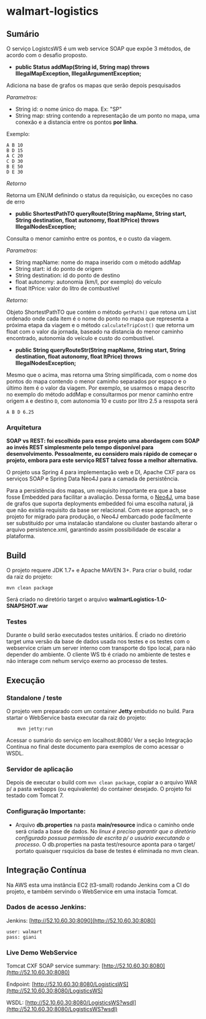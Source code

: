 walmart-logistics
=================

## Sumário

O serviço LogistcsWS é um web service SOAP que expõe 3 métodos, de acordo com o desafio proposto.

* **public Status addMap(String id, String map) throws IllegalMapException, IllegalArgumentException;**

 Adiciona na base de grafos os mapas que serão depois pesquisados

 *Parametros:*

 - String id: o nome único do mapa. Ex: "SP"
 - String map: string contendo a representação de um ponto no mapa, uma conexão e a distancia entre os pontos **por linha**.

 Exemplo:

 ```
A B 10
B D 15
A C 20
C D 30
B E 50
D E 30
```

 *Retorno*

 Retorna um ENUM definindo o status da requisição, ou exceções no caso de erro

* **public ShortestPathTO queryRoute(String mapName, String start, String destination, float autonomy, float ltPrice) throws IllegalNodesException;**

Consulta o menor caminho entre os pontos, e o custo da viagem.

*Parametros:*

 - String mapName: nome do mapa inserido com o método addMap
 - String start: id do ponto de origem
 - String destination: id do ponto de destino
 - float autonomy: autonomia (km/l, por exemplo) do veículo
 - float ltPrice: valor do litro de combustível

 *Retorno:*

Objeto ShortestPathTO que contém o método ```getPath()``` que retona um List<String> ordenado onde cada item é o nome do ponto no mapa que representa a próxima etapa da viagem e o
método ```calculateTripCost()``` que retorna um float com o valor da jornada, baseado na distancia do menor caminho encontrado, autonomia do veículo e custo do combustível.

* **public String queryRouteStr(String mapName, String start, String destination, float autonomy, float ltPrice) throws IllegalNodesException;**

Mesmo que o acima, mas retorna uma String simplificada, com o nome dos pontos do mapa contendo o menor caminho separados por espaço e o último item é o valor da viagem. Por exemplo,
se usarmos o mapa descrito no exemplo do método addMap e consultarmos por menor caminho entre origem ```A``` e destino ```D```, com autonomia 10 e custo por litro 2.5 a resspota será

```
A B D 6.25
```

### Arquitetura

**SOAP vs REST: foi escolhido para esse projeto uma abordagem com SOAP ao invés REST simplesmente pelo
tempo disponível para desenvolvimento. Pessoalmente, eu considero mais rápido de começar o projeto, embora para este
serviço REST talvez fosse a melhor alternativa.**

O projeto usa Spring 4 para implementação web e DI, Apache CXF para os serviços SOAP e Spring Data Neo4J para a
camada de persistência.

Para a persistência dos mapas, um requisito importante era que a base fosse Embedded para facilitar a avaliação. Dessa
forma, o [Neo4J](http://neo4j.com), uma base de grafos que suporta deployments embedded foi uma escolha natural, já que
não existia requisito da base ser relacional. Com esse approach, se o projeto for migrado para produção, o Neo4J
embarcado pode facilmente ser substituído por uma instalacão standalone ou cluster bastando alterar o arquivo
persistence.xml, garantindo assim possibilidade de escalar a plataforma.


## Build

O projeto requere JDK 1.7+ e Apache MAVEN 3+.
Para criar o build, rodar da raiz do projeto:

 ```
 mvn clean package
 ```

Será criado no diretório target o arquivo **walmartLogistics-1.0-SNAPSHOT.war**

### Testes
Durante o build serão executados testes unitários. É criado no diretório target uma versão da base de dados usada nos testes e
os testes com o webservice criam um server interno com transporte do tipo local, para não depender do ambiente. O cliente
WS tb é criado no ambiente de testes e não interage com nehum serviço exerno ao processo de testes.

## Execução

### Standalone / teste

O projeto vem preparado com um container **Jetty** embutido no build. Para startar o WebService basta executar da raiz do projeto:

```
    mvn jetty:run
```

Acessar o sumário do serviço em localhost:8080/
Ver a seção Integração Contínua no final deste documento para exemplos de como acessar o WSDL.

### Servidor de aplicação

Depois de executar o build com ```mvn clean package```, copiar a o arquivo WAR p/ a pasta webapps (ou equivalente) do
container desejado. O projeto foi testado com Tomcat 7.

### Configuração Importante:

* Arquivo **db.properties** na pasta **main/resource** indica o caminho onde será criada a base de dados. No *linux é preciso garantir que
o diretório configurado possua permissão de escrita p/ o usuário executando o processo*. O db.properties na pasta test/resource
aponta para o target/ portato quaisquer rsquicios da base de testes é eliminada no mvn clean.


## Integração Contínua

Na AWS esta uma instância EC2 (t3-small) rodando Jenkins com a CI do projeto, e também servindo o WebService
em uma instacia Tomcat.

### Dados de acesso Jenkins:

Jenkins: [http://52.10.60.30:8090](http://52.10.60.30:8080)
```
user: walmart
pass: giani
```

### Live Demo WebService

Tomcat CXF SOAP service summary: [http://52.10.60.30:8080](http://52.10.60.30:8080)

Endpoint: [http://52.10.60.30:8080/LogisticsWS](http://52.10.60.30:8080/LogisticsWS)

WSDL: [http://52.10.60.30:8080/LogisticsWS?wsdl](http://52.10.60.30:8080/LogisticsWS?wsdl)

